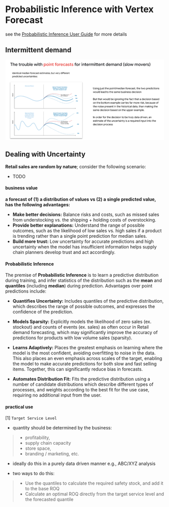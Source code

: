 # Probabilistic Inference with Vertex Forecast

see the [Probabilistic Inference User Guide](https://docs.google.com/document/d/1kegOsor8j7HO2qttMKK6mtfl5GzoxDf8LhsXH8oXsyo/edit#heading=h.pkq5rspaeaz9) for more details

## Intermittent demand

![alt text](https://github.com/tottenjordan/vertex-forecas-repo/blob/main/knowledge-share/imgs/1_trouble_w_point_frcsts.png)

## Dealing with Uncertainty

**Retail sales are random by nature**; consider the following scenario:

* TODO

#### business value

**a forecast of (1) a distribution of values vs (2) a single predicted value, has the following advantages:**

* **Make better decisions:** Balance risks and costs, such as missed sales from understocking vs. the shipping + holding costs of overstocking.
* **Provide better explanations:** Understand the range of possible outcomes, such as the likelihood of low sales vs. high sales if a product is trending rather than a single point prediction for median sales.
* **Build more trust:** Low uncertainty for accurate predictions and high uncertainty when the model has insufficient information helps supply chain planners develop trust and act accordingly.

#### Probabilistic Inference

The premise of **Probabilistic Inference** is to learn a predictive distribution during training, and infer statistics of the distribution such as the **mean** and **quantiles** (including **median**) during prediction. Advantages over point predictions include:

* **Quantifies Uncertainty:** Includes quantiles of the predictive distribution, which describes the range of possible outcomes, and expresses the confidence of the prediction.

* **Models Sparsity:** Explicitly models the likelihood of zero sales (ex. stockout) and counts of events (ex. sales) as often occur in Retail demand forecasting, which may significantly improve the accuracy of predictions for products with low volume sales (sparsity).

* **Learns Adaptively:** Places the greatest emphasis on learning where the model is the most  confident, avoiding overfitting to noise in the data. This also places an even emphasis across scales of the target, enabling the model to make accurate predictions for both slow and fast selling items. Together, this can significantly reduce bias in forecasts.

* **Automates Distribution Fit:** Fits the predictive distribution using a number of candidate distributions which describe different types of processes, and weights according to the best fit for the use case, requiring no additional input from the user.


#### practical use

[1] `Target Service Level` 

* quantity should be determined by the business:
> * profitability, 
> * supply chain capacity 
> * store space, 
> * branding / marketing, etc.

* ideally do this in a purely data driven manner e.g., ABC/XYZ analysis

* two ways to do this:
> * Use the quantiles to calculate the required safety stock, and add it to the base ROQ
> * Calculate an optimal ROQ directly from the target service level and the forecasted quantile